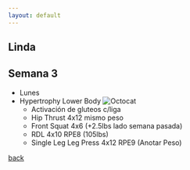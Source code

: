 ```yaml
---
layout: default
---
```


## Linda

## Semana 3
  - Lunes
  - Hypertrophy Lower Body
    ![Octocat](https://www.google.com/url?sa=i&url=https%3A%2F%2Fwww.pixtastock.com%2Fillustration%2F89852254&psig=AOvVaw3RQs_Luqtsuex4BlehSmOZ&ust=1686772717503000&source=images&cd=vfe&ved=0CBEQjRxqFwoTCKCPp5eEwf8CFQAAAAAdAAAAABAF)
    - Activación de gluteos c/liga
    - Hip Thrust 4x12 mismo peso
    - Front Squat 4x6 (+2.5lbs lado semana pasada)
    - RDL 4x10 RPE8 (105lbs)
    - Single Leg Leg Press 4x12 RPE9 (Anotar Peso)


[back](./)
